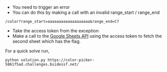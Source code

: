 * You need to trigger an error
* You can do this by making a call with an invalid range_start / range_end 
```
/color?range_start=aaaaaaaaaaaaaaaaaaa&range_end=C7
```

* Take the access token from the exception
* Make a call to the [Google Sheets API](https://developers.google.com/sheets/api/guides/concepts) using the access token to fetch the second sheet which has the flag.


For a quick solve run,
```
python solution.py https://color-picker-5861f5ad.challenges.bsidessf.net/
```
